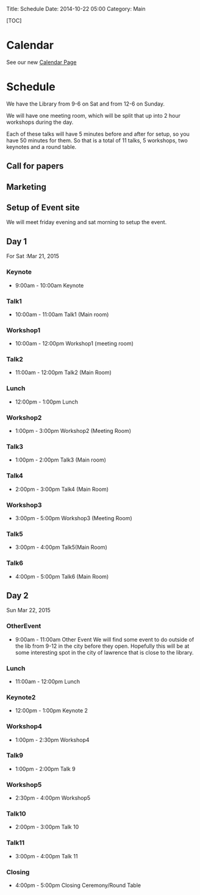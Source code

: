 Title: Schedule
Date: 2014-10-22 05:00
Category: Main

[TOC]

# Calendar
See our new [Calendar Page](/calendar.html)

# Schedule

We have the Library from 9-6 on Sat and from 12-6 on Sunday. 

We will have one meeting room, which will be split that up into 2 hour
workshops during the day.

Each of these talks will have 5 minutes before and after for setup, so you have 50 minutes for them.
So that is a total of 11 talks, 5 workshops, two keynotes and a round table.


## Call for papers

## Marketing

## Setup of Event site
We will meet friday evening and sat morning to setup the event.

## Day 1
For Sat :Mar 21, 2015

### Keynote
* 9:00am - 10:00am Keynote

### Talk1
* 10:00am - 11:00am Talk1 (Main room)

### Workshop1
* 10:00am - 12:00pm Workshop1 (meeting room)

### Talk2
* 11:00am - 12:00pm Talk2 (Main Room)

### Lunch
* 12:00pm - 1:00pm Lunch

### Workshop2
* 1:00pm - 3:00pm Workshop2 (Meeting Room)

### Talk3
* 1:00pm - 2:00pm Talk3 (Main room)

### Talk4
* 2:00pm - 3:00pm Talk4 (Main Room)

### Workshop3
* 3:00pm - 5:00pm Workshop3 (Meeting Room)

### Talk5
* 3:00pm - 4:00pm Talk5(Main Room)

### Talk6
* 4:00pm - 5:00pm Talk6 (Main Room)

## Day 2

Sun Mar 22, 2015

### OtherEvent

* 9:00am - 11:00am Other Event
We will find some event to do outside of the lib from 9-12 in the city before
they open.
Hopefully this will be at some interesting spot in the city of lawrence that is
close to the library.

### Lunch
* 11:00am - 12:00pm Lunch

### Keynote2
* 12:00pm - 1:00pm Keynote 2

### Workshop4
* 1:00pm - 2:30pm Workshop4

### Talk9
* 1:00pm - 2:00pm Talk 9

### Workshop5
* 2:30pm - 4:00pm Workshop5

### Talk10
* 2:00pm - 3:00pm Talk 10

### Talk11
* 3:00pm - 4:00pm Talk 11

### Closing
* 4:00pm - 5:00pm Closing Ceremony/Round Table

